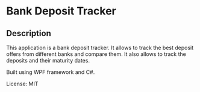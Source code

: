 # Bank Deposit Tracker

## Description

This application is a bank deposit tracker. It allows to track the best deposit offers from different banks and compare them. It also allows to track the deposits and their maturity dates.

Built using WPF framework and C#.

License: MIT

